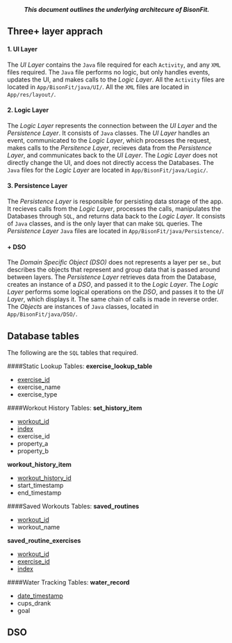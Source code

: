 <div align=center><b><i>
This document outlines the underlying architecure of BisonFit.
</i></b></div>

## Three+ layer apprach

#### 1. UI Layer
The _UI Layer_ contains the `Java` file required for each `Activity`, and any `XML` files required. The `Java` file performs no logic, but only handles events, updates the UI, and makes calls to the _Logic Layer_. All the `Activity` files are located in `App/BisonFit/java/UI/`. All the `XML` files are located in `App/res/layout/`.

#### 2. Logic Layer
The _Logic Layer_ represents the connection between the _UI Layer_ and the _Persistence Layer_. It consists of `Java` classes. The _UI Layer_ handles an event, communicated to the _Logic Layer_, which processes the request, makes calls to the _Persitence Layer_, recieves data from the _Persistence Layer_, and communicates back to the _UI Layer_.	The _Logic Layer_ does not directly change the UI, and does not directly access the Databases. The `Java` files for the _Logic Layer_ are located in `App/BisonFit/java/Logic/`.

#### 3. Persistence Layer 
The _Persistence Layer_ is responsible for persisting data storage of the app. It recieves calls from the _Logic Layer_, processes the calls, manipulates the Databases through `SQL`, and returns data back to the _Logic Layer_. It consists of `Java` classes, and is the only layer that can make `SQL` queries. The _Persistence Layer_ `Java` files are located in `App/BisonFit/java/Persistence/`.

#### + DSO
The _Domain Specific Object (DSO)_ does not represents a layer per se., but describes the objects that represent and group data that is passed around between layers. The _Persistence Layer_ retrieves data from the Database, creates an instance of a _DSO_, and passed it to the _Logic Layer_. The _Logic Layer_ performs some logical operations on the _DSO_, and passes it to the _UI Layer_, which displays it. The same chain of calls is made in reverse order. The _Objects_ are instances of `Java` classes, located in `App/BisonFit/java/DSO/`.


## Database tables
The following are the `SQL` tables that required.

####Static Lookup Tables:
**exercise\_lookup\_table**<br>
- <ins>exercise\_id</ins><br>
- exercise\_name<br>
- exercise\_type<br>

####Workout History Tables:
**set\_history\_item**<br>
- <ins>workout\_id</ins><br>
- <ins>index</ins><br>
- exercise\_id<br>
- property\_a<br>
- property\_b<br>

**workout\_history\_item**<br>
- <ins>workout\_history\_id</ins><br>
- start\_timestamp<br>
- end\_timestamp<br>

####Saved Workouts Tables:
**saved\_routines**<br>
- <ins>workout\_id</ins><br>
- workout\_name<br>

**saved\_routine\_exercises**<br>
- <ins>workout\_id</ins><br>
- <ins>exercise\_id</ins><br>
- <ins>index</ins><br>

####Water Tracking Tables:
**water\_record**<br>
- <ins>date\_timestamp</ins><br>
- cups_drank<br>
- goal<br>

## DSO
